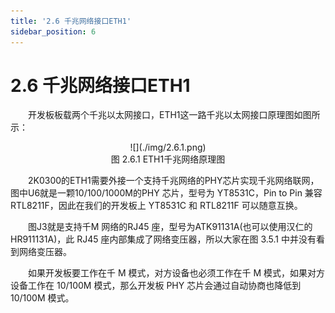 ```yaml
---
title: '2.6 千兆网络接口ETH1'
sidebar_position: 6
---
```


# 2.6 千兆网络接口ETH1

&emsp;&emsp;开发板板载两个千兆以太网接口，ETH1这一路千兆以太网接口原理图如图所示：

<center>
![](./img/2.6.1.png)<br />
图 2.6.1 ETH1千兆网络原理图
</center>

&emsp;&emsp;2K0300的ETH1需要外接一个支持千兆网络的PHY芯片实现千兆网络联网，图中U6就是一颗10/100/1000M的PHY 芯片，型号为 YT8531C，Pin to Pin 兼容 RTL8211F，因此在我们的开发板上 YT8531C 和 RTL8211F 可以随意互换。

&emsp;&emsp;图J3就是支持千M 网络的RJ45 座，型号为ATK91131A(也可以使用汉仁的HR911131A)，此 RJ45 座内部集成了网络变压器，所以大家在图 3.5.1 中并没有看到网络变压器。

&emsp;&emsp;如果开发板要工作在千 M 模式，对方设备也必须工作在千 M 模式，如果对方设备工作在 10/100M 模式，那么开发板 PHY 芯片会通过自动协商也降低到 10/100M 模式。




